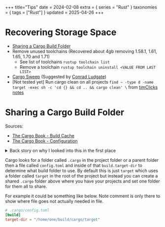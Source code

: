 +++
title="Tips"
date = 2024-02-08
extra = { series = "Rust" }
taxonomies = { tags = ["Rust"] }
updated = 2025-04-26
+++

# Recovering Storage Space

- [Sharing a Cargo Build Folder](@/rust/tips.md#sharing-a-cargo-build-folder)
- Remove unused toolchains (Recovered about 4gb removing 1.58.1, 1.61, 1.65, 1.70 and 1.71)
  - See list of toolchains `rustup toolchain list`
  - Remove a toolchain `rustup toolchain uninstall <VALUE FROM LAST LIST>`
- [Cargo Sweep](https://crates.io/crates/cargo-sweep) (Suggested by [Conrad Ludgate][conrad])
- [Not tested yet] Run cargo clean on all projects `find ~ -type d -name target -exec sh -c 'cd {} && cd .. && cargo clean' \` from [timClicks notes](https://github.com/timClicks/notebook/blob/main/rust/cheatsheet.md#free-up-disk-space)

# Sharing a Cargo Build Folder

Sources:

- [The Cargo Book - Build Cache](https://doc.rust-lang.org/cargo/guide/build-cache.html)
- [The Cargo Book - Configuration](https://doc.rust-lang.org/cargo/reference/config.html#buildtarget-dir)

<details>
   <summary>Back story on why I looked into this in the first place</summary>

Over time I'd worked on several projects, and compiled many more that I was looking into and after a while I noticed that the folder where I kept my projects was several gigs larger than I expected.
So, I checked what the [largest folders](@/debian/useful_commands.md#show-largest-folder-files) were and noticed all of them were `target` folders in rust projects.
I needed the space at the time so I manually cleaned it up.
Time passed and it built up again... so needed a better solution.
I remembered that [Jon Gjengset](https://github.com/jonhoo/) used a shared build folder from one of his streams and inquired if he'd run into any issues.
Based on him not having had any issues using it I decided to try it and found that it worked out pretty well for me.

It has made it much easier to see how much space is being used by the build folder and much easier to delete it if needed.
It also reduce the total size as multiple projects that required the same crates wouldn't each need to have their own copy which sped up build times and saved space.

I've since heard of [cargo sweep](https://crates.io/crates/cargo-sweep) from [Conrad Ludgate][conrad]. I found this relevant [post](https://users.rust-lang.org/t/cleaning-target-folders-with-cargo-sweep/84229) while looking for the project's crate.io page.

---

</details>

Cargo looks for a folder called `.cargo` in the project folder or a parent folder then a file called `config.toml` and inside of that `build.target-dir` to determine what build folder to use.
By default this is just `target` which uses a folder called `target` in the root of the project but instead you can create a shared `.cargo` folder above where you have your projects and set one folder for them all to share.

For example it could be something like below. Note comment is only there to show where file goes not actually needed in file.

```toml
# .cargo/config.toml
[build]
target-dir = "/home/one/build/cargo/target"
```

[conrad]: https://github.com/conradludgate
